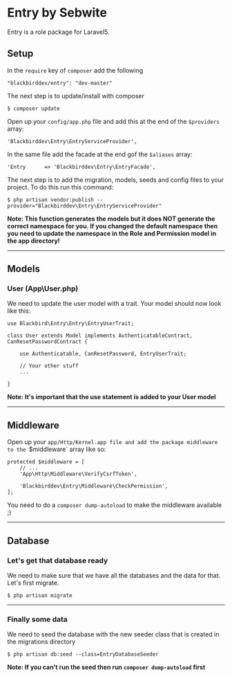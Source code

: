 # Entry by Sebwite

Entry is a role package for Laravel5.

## Setup

In the `require` key of `composer` add the following

```
"blackbirddev/entry": "dev-master"
```

The next step is to update/install with composer

```
$ composer update
```

Open up your `config/app.php` file and add this at the end of the `$providers` array:

```
'Blackbirddev\Entry\EntryServiceProvider',
```

In the same file add the facade at the end gof the `$aliases` array:

```
'Entry      => 'Blackbirddev\Entry\EntryFacade',
```

The next step is to add the migration, models, seeds and config files to your project. To do this run this command:

```
$ php artisan vendor:publish --provider="Blackbirddev\Entry\EntryServiceProvider"
```

**Note: This function generates the models but it does NOT generate the correct namespace for you. If you changed the default namespace then you need to update the namespace in the Role and Permission model in the app directory!**

---

## Models

### User (App\User.php)

We need to update the user model with a trait. Your model should now look like this:

```
use Blackbird\Entry\Entry\EntryUserTrait;
 
class User extends Model implements AuthenticatableContract, CanResetPasswordContract {
 
    use Authenticatable, CanResetPassword, EntryUserTrait;
 
    // Your other stuff
    ...
 
}
```

**Note: It's important that the use statement is added to your User model**

---

## Middleware

Open up your `app/Http/Kernel.app file and add the package middleware to the `$middleware` array like so:

```
protected $middleware = [
    // ...
    'App\Http\Middleware\VerifyCsrfToken',
    
    'Blackbirddev\Entry\Middleware\CheckPermission',
];
```

You need to do a `composer dump-autoload` to make the middleware available ;)

---

## Database

### Let's get that database ready

We need to make sure that we have all the databases and the data for that. Let's first migrate.

```
$ php artisan migrate
```

---

### Finally some data

We need to seed the database with the new seeder class that is created in the migrations directory

```
$ php artisan db:seed --class=EntryDatabaseSeeder
```

**Note: If you can't run the seed then run `composer dump-autoload` first**





